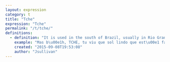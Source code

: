 ```yaml
---
layout: expression
category: t
title: "Tche"
expression: "Tche"
permalink: "/t/tche/"
definitions:
  - definition: "It is used in the south of Brazil, usually in Rio Grande do Sul.\r\nIt means a lot of different things, but it's normally  used to refer to a person. "
    example: "Mas b\u00e1h, TCHE, tu viu que sol lindo que est\u00e1 fazendo hoje?\r\nPresta aten\u00e7\u00e3o no que eu estou falando, TCHE.\r\nTCHE! ( in this case, the expression is used only to give emphasis to what you are saying. It's basically suitable for every situation)"
    created: "2015-09-08T19:53:08"
    author: "Jsullivan"
---
```

